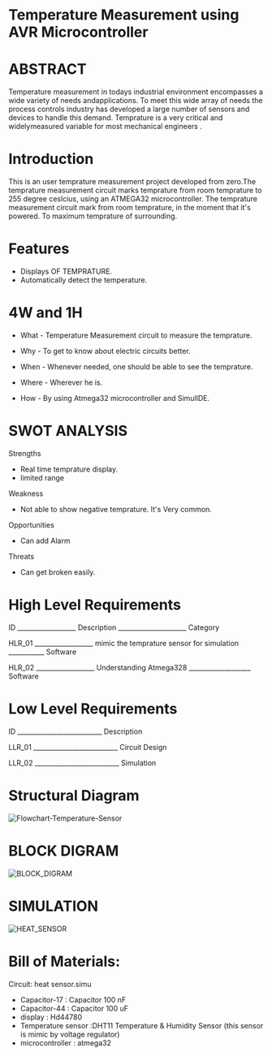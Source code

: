 # Temperature Measurement using AVR Microcontroller
# ABSTRACT
Temperature measurement in todays industrial environment encompasses a wide variety of needs andapplications. To meet this  wide array of needs the process controls industry has developed a large number of sensors and devices to handle this demand. Temprature is a very critical and widelymeasured variable for most mechanical engineers .
# Introduction
This is an user temprature measurement project developed from zero.The temprature measurement circuit  marks temprature from room temprature to 255 degree ceslcius, using an ATMEGA32 microcontroller. The temprature measurement circuit mark  from room temprature, in the moment that it's powered. To maximum temprature of surrounding. 
# Features
* Displays OF TEMPRATURE.
* Automatically detect the temperature.
# 4W and 1H
* What - Temperature Measurement circuit to measure the temprature.

* Why - To get to know about electric circuits better.

* When - Whenever needed, one should be able to see the temprature.

* Where - Wherever he is.

* How - By using Atmega32 microcontroller and SimulIDE.

# SWOT ANALYSIS
Strengths

* Real time temprature display.
* limited range

Weakness

* Not able to show negative temprature.
It's Very common.

Opportunities

* Can add Alarm

Threats

* Can get broken easily.

# High Level Requirements
ID __________________ Description _____________________ Category

HLR_01 __________________ mimic the temprature sensor for simulation ___________ Software

HLR_02 __________________ Understanding Atmega328 ___________________ Software

# Low Level Requirements
ID __________________________ Description

LLR_01 __________________________ Circuit Design

LLR_02 __________________________ Simulation
# Structural Diagram
![Flowchart-Temperature-Sensor](https://user-images.githubusercontent.com/101049933/163708123-4b4d71f0-fad2-4c6b-a5a2-168bf14dc937.png)
# BLOCK DIGRAM
![BLOCK_DIGRAM](https://user-images.githubusercontent.com/101049933/163708441-31bd3f03-eec6-48b7-88da-dcef03b900ae.png)
# SIMULATION
![HEAT_SENSOR](https://user-images.githubusercontent.com/101049933/163708474-6a3ca0e7-c781-4735-bf1c-657149d4b40e.png)
# Bill of Materials:
Circuit: heat sensor.simu
 * Capacitor-17 : Capacitor 100 nF
 * Capacitor-44 : Capacitor 100 uF
 * display : Hd44780
 * Temperature sensor :DHT11 Temperature & Humidity Sensor (this sensor is mimic by voltage regulator)
 * microcontroller : atmega32   
